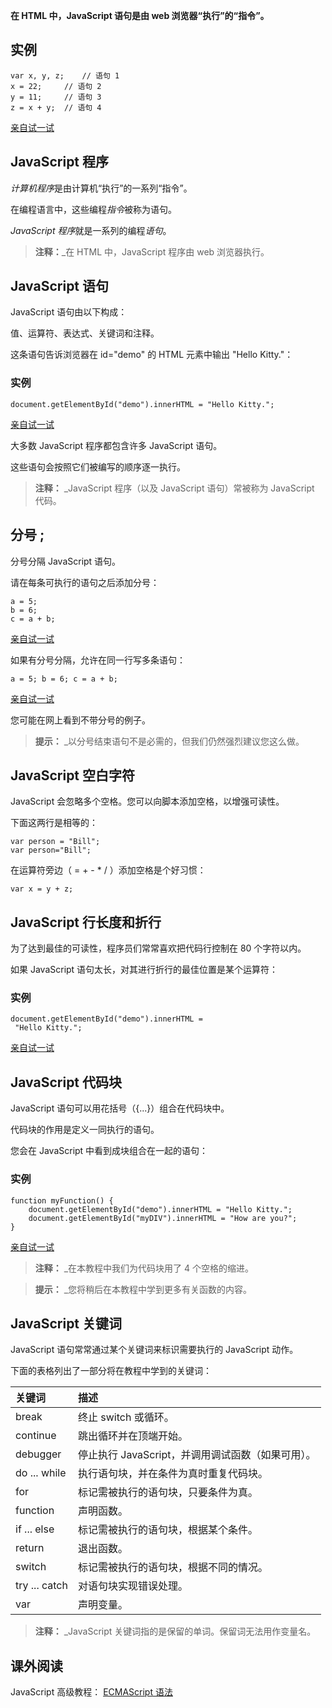 **在 HTML 中，JavaScript 语句是由 web 浏览器“执行”的“指令”。**

## 实例

```
var x, y, z;	// 语句 1
x = 22;		// 语句 2
y = 11;		// 语句 3
z = x + y;	// 语句 4
```

[亲自试一试](https://www.w3school.com.cn/tiy/t.asp?f=js_statements)

## JavaScript 程序

*计算机程序*是由计算机“执行”的一系列“指令”。

在编程语言中，这些编程*指令*被称为语句。

*JavaScript 程序*就是一系列的编程*语句*。

>**注释：**_在 HTML 中，JavaScript 程序由 web 浏览器执行。

## JavaScript 语句

JavaScript 语句由以下构成：

值、运算符、表达式、关键词和注释。

这条语句告诉浏览器在 id="demo" 的 HTML 元素中输出 "Hello Kitty."：

### 实例

```
document.getElementById("demo").innerHTML = "Hello Kitty.";
```

[亲自试一试](https://www.w3school.com.cn/tiy/t.asp?f=js_statement)

大多数 JavaScript 程序都包含许多 JavaScript 语句。

这些语句会按照它们被编写的顺序逐一执行。

>**注释：** _JavaScript 程序（以及 JavaScript 语句）常被称为 JavaScript 代码。

## 分号 ;

分号分隔 JavaScript 语句。

请在每条可执行的语句之后添加分号：

```
a = 5;
b = 6;
c = a + b;
```

[亲自试一试](https://www.w3school.com.cn/tiy/t.asp?f=js_statements_semicolon1)

如果有分号分隔，允许在同一行写多条语句：

```
a = 5; b = 6; c = a + b;
```

[亲自试一试](https://www.w3school.com.cn/tiy/t.asp?f=js_statements_semicolon2)

您可能在网上看到不带分号的例子。

>**提示：** _以分号结束语句不是必需的，但我们仍然强烈建议您这么做。

## JavaScript 空白字符

JavaScript 会忽略多个空格。您可以向脚本添加空格，以增强可读性。

下面这两行是相等的：

```
var person = "Bill";
var person="Bill"; 
```

在运算符旁边（ = + - * / ）添加空格是个好习惯：

```
var x = y + z;
```

## JavaScript 行长度和折行

为了达到最佳的可读性，程序员们常常喜欢把代码行控制在 80 个字符以内。

如果 JavaScript 语句太长，对其进行折行的最佳位置是某个运算符：

### 实例

```
document.getElementById("demo").innerHTML =
 "Hello Kitty.";
```

[亲自试一试](https://www.w3school.com.cn/tiy/t.asp?f=js_statements_linebreak)

## JavaScript 代码块

JavaScript 语句可以用花括号（{...}）组合在代码块中。

代码块的作用是定义一同执行的语句。

您会在 JavaScript 中看到成块组合在一起的语句：

### 实例

```
function myFunction() {
    document.getElementById("demo").innerHTML = "Hello Kitty.";
    document.getElementById("myDIV").innerHTML = "How are you?";
}
```

[亲自试一试](https://www.w3school.com.cn/tiy/t.asp?f=js_statements_blocks)

>**注释：** _在本教程中我们为代码块用了 4 个空格的缩进。

>**提示：** _您将稍后在本教程中学到更多有关函数的内容。

## JavaScript 关键词

JavaScript 语句常常通过某个关键词来标识需要执行的 JavaScript 动作。

下面的表格列出了一部分将在教程中学到的关键词：

| 关键词        | 描述                                              |
| :------------ | :------------------------------------------------ |
| break         | 终止 switch 或循环。                              |
| continue      | 跳出循环并在顶端开始。                            |
| debugger      | 停止执行 JavaScript，并调用调试函数（如果可用）。 |
| do ... while  | 执行语句块，并在条件为真时重复代码块。            |
| for           | 标记需被执行的语句块，只要条件为真。              |
| function      | 声明函数。                                        |
| if ... else   | 标记需被执行的语句块，根据某个条件。              |
| return        | 退出函数。                                        |
| switch        | 标记需被执行的语句块，根据不同的情况。            |
| try ... catch | 对语句块实现错误处理。                            |
| var           | 声明变量。                                        |

>**注释：** _JavaScript 关键词指的是保留的单词。保留词无法用作变量名。

## 课外阅读

JavaScript 高级教程： [ECMAScript 语法](https://www.w3school.com.cn/js/pro_js_syntax.asp)
